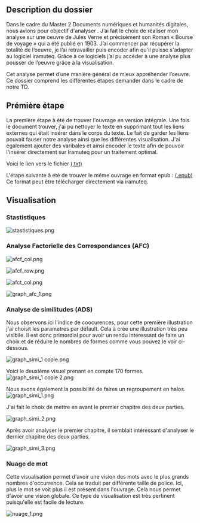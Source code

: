 
## Description du dossier

Dans le cadre du Master 2 Documents numériques et humanités digitales, nous avions pour objectif d'analyser . J’ai fait le choix de réaliser mon analyse sur une oeuvre de Jules Verne et précisément son Roman
« Bourse de voyage » qui a été publié en 1903. J’ai commencer par récupérer la totalité de
l’oeuvre, je l’ai retravailler puis encoder afin qu'il puisse s'adapter au logiciel iramuteq. Grâce à ce logiciels j’ai pu
accéder à une analyse plus pousser de l’oeuvre grâce à la visualisation. 

Cet analyse permet d’une manière général de mieux appréhender l’oeuvre. Ce dossier comprend les différentes étapes demander dans le cadre de notre TD.


## Prémière étape 

La première étape à été de trouver l'ouvrage en version intégrale. Une fois le document trouver, j'ai pu nettoyer le texte en supprimant tout les liens externes qui était insérer dans le corps du texte. Le fait de garder les liens pouvait fauser notre analyse ainsi que les différentes visualisation. J'ai également ajouter des varibales et ainsi encoder le texte afin de pouvoir l'insérer directement sur Iramuteq pour un traitement optimal. 

Voici le lien vers le fichier [(.txt)](https://github.com/wendywin/DAVID_WENDY_Boursesdevoyage/blob/master/Bourses-de-voyage_Jules-Vernes.txt)

L'étape suivante à été de trouver le même ouvrage en format epub : [(.epub)](https://github.com/wendywin/DAVID_WENDY_Boursesdevoyage/blob/master/Verne-Bourses_de_voyage.epub) Ce format peut être télécharger directement via iramuteq. 

## Visualisation

### Stastistiques

![stastistiques.png](https://github.com/wendywin/DAVID_WENDY_Boursesdevoyage/blob/master/images/stastistiques.png)

### Analyse Factorielle des Correspondances (AFC)

![afcf_col.png](https://github.com/wendywin/DAVID_WENDY_Boursesdevoyage/blob/master/images/afcf_col.png)

![afcf_row.png](https://github.com/wendywin/DAVID_WENDY_Boursesdevoyage/blob/master/images/afcf_row.png)

![afct_col.png](https://github.com/wendywin/DAVID_WENDY_Boursesdevoyage/blob/master/images/afct_col.png)

![graph_afc_1.png](https://github.com/wendywin/DAVID_WENDY_Boursesdevoyage/blob/master/images/graph_afc_1.png)


### Analyse de similitudes (ADS)

Nous observons ici l'indice de coocurences, pour cette première illustration j'ai choisit les parametres par défault. Cela à crée une illustration très peu visibile. Il est donc primordial pour avoir un rendu intéressant de faire un choix et de réduire le nombres de formes comme vous pouvez le voir ci-dessous. 

![graph_simi_1 copie.png](https://github.com/wendywin/DAVID_WENDY_Boursesdevoyage/blob/master/images/graph_simi_1%20copie.png)

Voici le deuxième visuel prenant en compte 170 formes. 
![graph_simi_1 copie 2.png](https://github.com/wendywin/DAVID_WENDY_Boursesdevoyage/blob/master/images/graph_simi_1%20copie%202.png)

Nous avons également la possibilité de faires un regroupement en halos. 
![graph_simi_1.png](https://github.com/wendywin/DAVID_WENDY_Boursesdevoyage/blob/master/images/graph_simi_1.png)

J'ai fait le choix de mettre en avant le premier chapitre des deux parties. 

![graph_simi_2.png](https://github.com/wendywin/DAVID_WENDY_Boursesdevoyage/blob/master/images/graph_simi_2.png)

Après avoir analyser le premier chapitre, il semblait intéressant d'analyser le dernier chapitre des deux parties. 

![graph_simi_3.png](https://github.com/wendywin/DAVID_WENDY_Boursesdevoyage/blob/master/images/graph_simi_3.png)

### Nuage de mot 


Cette visualisation permet d'avoir une vision des mots avec le plus grands nombres d'occurrence. Cela se traduit par différente taille de police. Ici, plus le mot se voit plus il est présent dans l'ouvrage. Cela nous permet d'avoir une vision globale. Ce type de visualisation est très pertinent puisqu'elle est facile de lecture. 

![nuage_1.png](https://github.com/wendywin/DAVID_WENDY_Boursesdevoyage/blob/master/images/nuage_1.png)

 



